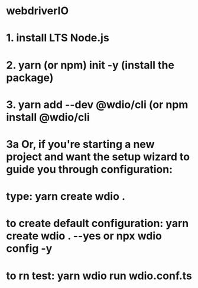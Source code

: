 # webdriverIO
# 1. install LTS Node.js
# 2. yarn (or npm) init -y (install the package)
# 3. yarn add --dev @wdio/cli (or npm install @wdio/cli
# 3a Or, if you're starting a new project and want the setup wizard to guide you through configuration:
# type: yarn create wdio .
# to create default configuration: yarn create wdio . --yes or npx wdio config -y

# to rn test: yarn wdio run wdio.conf.ts


